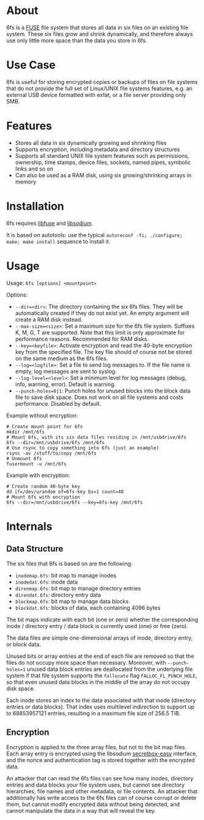 # About

6fs is a [FUSE](https://github.com/libfuse/libfuse) file system that stores all
data in six files on an existing file system. These six files grow and shrink
dynamically, and therefore always use only little more space than the data you
store in 6fs.

# Use Case

6fs is useful for storing encrypted copies or backups of files on file systems
that do not provide the full set of Linux/UNIX file systems features, e.g. an
external USB device formatted with exfat, or a file server providing only SMB.

# Features

- Stores all data in six dynamically growing and shrinking files
- Supports encryption, including metadata and directory structures
- Supports all standard UNIX file system features such as permissions, ownership,
  time stamps, device files, sockets, named pipes, symbolic links and so on
- Can also be used as a RAM disk, using six growing/shrinking arrays in memory

# Installation

6fs requires [libfuse](https://github.com/libfuse/libfuse) and
[libsodium](https://libsodium.org/).

It is based on autotools: use the typical `autoreconf -fi; ./configure; make; make
install` sequence to install it.

# Usage

Usage: `6fs [options] <mountpoint>`

Options:
- `--dir=<dir>`: The directory containing the six 6fs files. They will
  be automatically created if they do not exist yet. An empty argument will
  create a RAM disk instead.
- `--max-size=<size>`: Set a maximum size for the 6fs file system.
  Suffixes K, M, G, T are supported. Note that this limit is only approximate
  for performance reasons. Recommended for RAM disks.
- `--key=<keyfile>`: Activate encryption and read the 40-byte encryption key from the
  specified file. The key file should of course not be stored on the same medium as the
  6fs files.
- `--log=<logfile>`: Set a file to send log messages to. If the file name is
  empty, log messages are sent to syslog.
- `--log-level=<level>`: Set a minimum level for log messages (debug, info, warning, error).
  Default is warning.
- `--punch-holes=0|1`: Punch holes for unused blocks into the block data file to save disk space.
  Does not work on all file systems and costs performance. Disabled by default.

Example without encryption:
```
# Create mount point for 6fs
mkdir /mnt/6fs
# Mount 6fs, with its six data files residing in /mnt/usbdrive/6fs
6fs --dir=/mnt/usbdrive/6fs /mnt/6fs
# Use rsync to copy something into 6fs (just an example)
rsync -av /stuff/to/copy /mnt/6fs
# Unmount 6fs
fusermount -u /mnt/6fs
```

Example with encryption:
```
# Create random 40-byte key
dd if=/dev/urandom of=6fs-key bs=1 count=40
# Mount 6fs with encryption
6fs --dir=/mnt/usbdrive/6fs --key=6fs-key /mnt/6fs
```

# Internals

## Data Structure

The six files that 6fs is based on are the following:
- `inodemap.6fs`: bit map to manage inodes
- `inodedat.6fs`: inode data
- `direnmap.6fs`: bit map to manage directory entries
- `direndat.6fs`: directory entry data
- `blockmap.6fs`: bit map to manage data blocks
- `blockdat.6fs`: blocks of data, each containing 4096 bytes

The bit maps indicate with each bit (one or zero) whether the corresponding
inode / directory entry / data block is currently used (one) or free (zero).

The data files are simple one-dimensional arrays of inode, directory entry, or
block data.

Unused bits or array entries at the end of each file are removed so that the
files do not occupy more space than necessary. Moreover, with `--punch-holes=1`
unused data block entries are deallocated from the underlying file system if
that file system supports the `fallocate` flag `FALLOC_FL_PUNCH_HOLE`, so that
even unused data blocks in the middle of the array do not occupy disk space.

Each inode stores an index to the data associated with that inode (directory
entries or data blocks). That index uses multilevel indirection to
support up to 68853957121 entries, resulting in a maximum file size of 256.5
TiB.

## Encryption

Encryption is applied to the three array files, but not to the bit map files.
Each array entry is encrypted using the libsodium
[secretbox-easy](https://doc.libsodium.org/secret-key_cryptography/secretbox)
interface, and the nonce and authentication tag is stored together with the
encrypted data.

An attacker that can read the 6fs files can see how many inodes, directory
entries and data blocks your file system uses, but cannot see directory
hierarchies, file names and other metadata, or file contents.  An attacker that
additionally has write access to the 6fs files can of course corrupt or delete
them, but cannot modify encrypted data without being detected, and cannot
manipulate the data in a way that will reveal the key.
